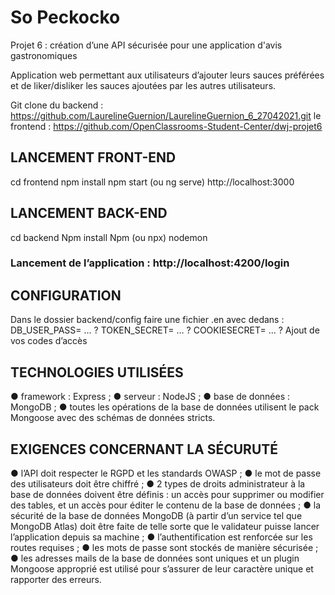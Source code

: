 # So Peckocko
Projet 6 : création d’une API sécurisée pour une application d'avis gastronomiques


Application web permettant aux utilisateurs d’ajouter leurs sauces préférées et de liker/disliker les sauces ajoutées par les autres utilisateurs.

Git clone du backend : https://github.com/LaurelineGuernion/LaurelineGuernion_6_27042021.git
le frontend : https://github.com/OpenClassrooms-Student-Center/dwj-projet6

## LANCEMENT FRONT-END

cd frontend
npm install 
npm start (ou ng serve)
http://localhost:3000

## LANCEMENT BACK-END

cd backend
Npm install
Npm (ou npx) nodemon
### Lancement de l’application : http://localhost:4200/login

## CONFIGURATION
Dans le dossier backend/config faire une fichier .en avec dedans :
DB_USER_PASS= … ?
TOKEN_SECRET= … ?
COOKIESECRET= … ?
Ajout de vos codes d’accès

## TECHNOLOGIES UTILISÉES

● framework : Express ;
● serveur : NodeJS ;
● base de données : MongoDB ;
● toutes les opérations de la base de données utilisent le pack Mongoose avec
des schémas de données stricts.

## EXIGENCES CONCERNANT LA SÉCURUTÉ

● l’API doit respecter le RGPD et les standards OWASP ;
● le mot de passe des utilisateurs doit être chiffré ;
● 2 types de droits administrateur à la base de données doivent être définis : un accès
pour supprimer ou modifier des tables, et un accès pour éditer le contenu de la base
de données ;
● la sécurité de la base de données MongoDB (à partir d’un service tel que MongoDB
Atlas) doit être faite de telle sorte que le validateur puisse lancer l’application depuis
sa machine ;
● l’authentification est renforcée sur les routes requises ;
● les mots de passe sont stockés de manière sécurisée ;
● les adresses mails de la base de données sont uniques et un plugin Mongoose
approprié est utilisé pour s’assurer de leur caractère unique et rapporter des erreurs.
